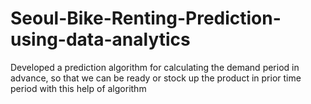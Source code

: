 # Seoul-Bike-Renting-Prediction-using-data-analytics
Developed a prediction algorithm for calculating the demand period in  advance, so that we can be ready or stock up the product in prior time  period with this help of algorithm
